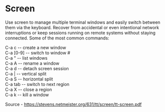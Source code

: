 # Screen

Use screen to manage multiple terminal windows and easily switch between them
via the keyboard. Recover from accidental or even intentional network interruptions or keep sessions
running on remote systems without staying connected.
Some of the most common commands:

C-a c -- create a new window  
C-a [0-9] -- switch to window #  
C-a " -- list windows  
C-a A -- rename a window  
C-a d -- detach screen session  
C-a | -- vertical split  
C-a S -- horizontal split  
C-a tab -- switch to next region  
C-a X -- close a region  
C-a k -- kill a window

Source - https://stevens.netmeister.org/631/tt/screen/tt-screen.pdf
